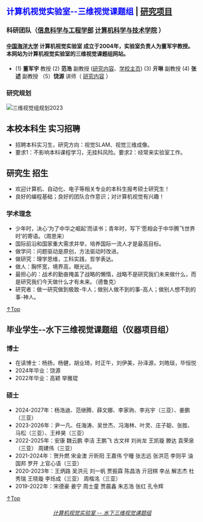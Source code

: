 ## <font color=blue>计算机视觉实验室--三维视觉课题组</font> | <a href="/project.html">研究项目</a> 

### 科研团队（<a href="http://it.ouc.edu.cn/">信息科学与工程学部</a> <a href="http://it.ouc.edu.cn/cs/">计算机科学与技术学院</a> ） 
#### <a href="http://www.ouc.edu.cn/">中国海洋大学</a> 计算机视觉实验室 成立于2004年，实验室负责人为董军宇教授。本网站为计算机视觉实验室的三维视觉课题组网站。
* (1) **董军宇** 教授   (2) **范浩** 副教授 (<a href="/research_fanhao.html">研究内容</a>、<a href="http://it.ouc.edu.cn/fh/main.htm">学校主页</a>) (3) **亓琳** 副教授    (4) **张述** 副教授 （5）**饶源** 讲师（ <a href="/research_raoyuan.html">研究内容</a> ）
  
### 研究规划
![三维视觉组规划2023](https://github.com/fanhao/fanhao.github.io/assets/57893728/740a0cc0-05fe-4ed5-b8d6-83c7a4b8cd94)

## 本校本科生 实习招聘
* 招聘本科实习生，研究方向：视觉SLAM、视觉三维成像。
* 要求1：不影响本科课程学习，无挂科风险。要求2：经常来实验室工作。

## 研究生 招生
* 欢迎计算机、自动化、电子等相关专业的本科生报考硕士研究生！
* 良好的编程基础；良好的团队合作意识；对计算机视觉有兴趣！

### 学术理念
* 少年时，决心‘为了中华之崛起’而读书；青年时，写下‘愿相会于中华腾飞世界时’的寄语。（周恩来）
* 国际前沿和国家重大需求并举，培养国际一流人才是最高目标。
* 做学问：问题驱动是原创，方法驱动时改进。
* 做研究：理学思维，工科实践，哲学表达。
* 做人：胸怀宽，境界高，眼光远。
* 最担心的：战术的勤奋掩盖了战略的懒惰，战略不是研究我们未来做什么，而是研究我们今天做什么才有未来。（德鲁克）
* 研究者：做一研究做到极致-牛人；做别人做不到的事-高人；做别人想不到的事-神人。

[↑Top](#Top)

## 毕业学生--水下三维视觉课题组（仪器项目组）
### 博士
* 在读博士：杨扬，杨健，胡业琦，时正午，刘伊美，孙泽源，刘皓琰，毕恒悦
* 2024年毕业：饶源
* 2022年毕业：高颖 举雅琨
  
### 硕士
* 2024-2027年：杨浩迪、范继腾、薛文娜、李家驹、李兆宇（三亚）、姜鹏（三亚）
* 2023-2026年：尹一凡、任海涛、吴世杰、冯海林、叶灵、庄子聪、张胜、马松（三亚）、王梓昊（三亚）
* 2022-2025年：安康 魏云鹏 李洁 王鹏飞 古文祥 刘尚龙 王凯璇 滕达 袁荣泉（三亚） 周建伟（三亚）	
* 2021-2024年：贺升燃 宋金澳 亓昕阳  王嘉伟 宁曈 张志远 张洪范 李则平 油国邦 罗开 上官心语（三亚） 
* 2020-2023年：王炳路 吴洪元 刘一帆 贾振霖 陈昌浩 亓冠棋 李丛 解志杰 杜秀瑞 王晓璇  李烁成（三亚） 周楷洺（三亚） 
* 2019-2022年：宋德豪 姜宁 周士童 贾晨鑫 朱志浩 张红 孔令辉

[↑Top](#Top)

<h6 align = "center"> <a href="/index.html">计算机视觉实验室 -- 水下三维视觉课题组</a> </h6>






